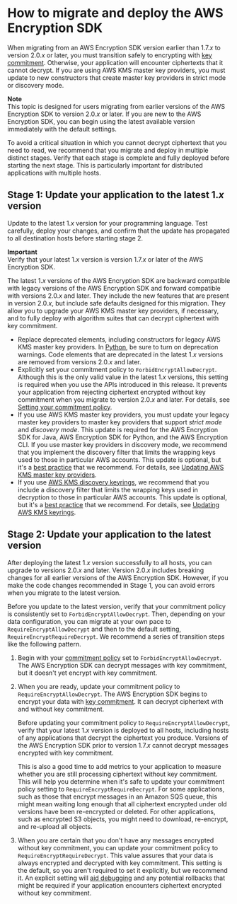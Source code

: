# How to migrate and deploy the AWS Encryption SDK<a name="migration-guide"></a>

When migrating from an AWS Encryption SDK version earlier than 1\.7\.*x* to version 2\.0\.*x* or later, you must transition safely to encrypting with [key commitment](concepts.md#key-commitment)\. Otherwise, your application will encounter ciphertexts that it cannot decrypt\. If you are using AWS KMS master key providers, you must update to new constructors that create master key providers in strict mode or discovery mode\.

**Note**  
This topic is designed for users migrating from earlier versions of the AWS Encryption SDK to version 2\.0\.*x* or later\. If you are new to the AWS Encryption SDK, you can begin using the latest available version immediately with the default settings\.

To avoid a critical situation in which you cannot decrypt ciphertext that you need to read, we recommend that you migrate and deploy in multiple distinct stages\. Verify that each stage is complete and fully deployed before starting the next stage\. This is particularly important for distributed applications with multiple hosts\.

## Stage 1: Update your application to the latest 1\.*x* version<a name="migrate-stage1"></a>

Update to the latest 1\.*x* version for your programming language\. Test carefully, deploy your changes, and confirm that the update has propagated to all destination hosts before starting stage 2\.

**Important**  
Verify that your latest 1\.*x* version is version 1\.7\.*x* or later of the AWS Encryption SDK\.

The latest 1\.*x* versions of the AWS Encryption SDK are backward compatible with legacy versions of the AWS Encryption SDK and forward compatible with versions 2\.0\.*x* and later\. They include the new features that are present in version 2\.0\.*x*, but include safe defaults designed for this migration\. They allow you to upgrade your AWS KMS master key providers, if necessary, and to fully deploy with algorithm suites that can decrypt ciphertext with key commitment\.
+ Replace deprecated elements, including constructors for legacy AWS KMS master key providers\. In [Python](https://docs.python.org/3/library/warnings.html), be sure to turn on deprecation warnings\. Code elements that are deprecated in the latest 1\.*x* versions are removed from versions 2\.0\.*x* and later\. 
+ Explicitly set your commitment policy to `ForbidEncryptAllowDecrypt`\. Although this is the only valid value in the latest 1\.*x* versions, this setting is required when you use the APIs introduced in this release\. It prevents your application from rejecting ciphertext encrypted without key commitment when you migrate to version 2\.0\.*x* and later\. For details, see [Setting your commitment policy](migrate-commitment-policy.md)\.
+ If you use AWS KMS master key providers, you must update your legacy master key providers to master key providers that support *strict mode* and *discovery mode*\. This update is required for the AWS Encryption SDK for Java, AWS Encryption SDK for Python, and the AWS Encryption CLI\. If you use master key providers in discovery mode, we recommend that you implement the discovery filter that limits the wrapping keys used to those in particular AWS accounts\. This update is optional, but it's a [best practice](best-practices.md) that we recommend\. For details, see [Updating AWS KMS master key providers](migrate-mkps-v2.md)\. 
+ If you use [AWS KMS discovery keyrings](use-kms-keyring.md#kms-keyring-discovery), we recommend that you include a discovery filter that limits the wrapping keys used in decryption to those in particular AWS accounts\. This update is optional, but it's a [best practice](best-practices.md) that we recommend\. For details, see [Updating AWS KMS keyrings](migrate-keyrings-v2.md)\.

## Stage 2: Update your application to the latest version<a name="migrate-stage2"></a>

After deploying the latest 1\.*x* version successfully to all hosts, you can upgrade to versions 2\.0\.*x* and later\. Version 2\.0\.*x* includes breaking changes for all earlier versions of the AWS Encryption SDK\. However, if you make the code changes recommended in Stage 1, you can avoid errors when you migrate to the latest version\.

Before you update to the latest version, verify that your commitment policy is consistently set to `ForbidEncryptAllowDecrypt`\. Then, depending on your data configuration, you can migrate at your own pace to `RequireEncryptAllowDecrypt` and then to the default setting, `RequireEncryptRequireDecrypt`\. We recommend a series of transition steps like the following pattern\.

1. Begin with your [commitment policy](migrate-commitment-policy.md) set to `ForbidEncryptAllowDecrypt`\. The AWS Encryption SDK can decrypt messages with key commitment, but it doesn't yet encrypt with key commitment\.

1. When you are ready, update your commitment policy to `RequireEncryptAllowDecrypt`\. The AWS Encryption SDK begins to encrypt your data with [key commitment](concepts.md#key-commitment)\. It can decrypt ciphertext with and without key commitment\. 

   Before updating your commitment policy to `RequireEncryptAllowDecrypt`, verify that your latest 1\.*x* version is deployed to all hosts, including hosts of any applications that decrypt the ciphertext you produce\. Versions of the AWS Encryption SDK prior to version 1\.7\.*x* cannot decrypt messages encrypted with key commitment\.

   This is also a good time to add metrics to your application to measure whether you are still processing ciphertext without key commitment\. This will help you determine when it's safe to update your commitment policy setting to `RequireEncryptRequireDecrypt`\. For some applications, such as those that encrypt messages in an Amazon SQS queue, this might mean waiting long enough that all ciphertext encrypted under old versions have been re\-encrypted or deleted\. For other applications, such as encrypted S3 objects, you might need to download, re\-encrypt, and re\-upload all objects\.

1. When you are certain that you don't have any messages encrypted without key commitment, you can update your commitment policy to `RequireEncryptRequireDecrypt`\. This value assures that your data is always encrypted and decrypted with key commitment\. This setting is the default, so you aren't required to set it explicitly, but we recommend it\. An explicit setting will [aid debugging](troubleshooting-migration.md) and any potential rollbacks that might be required if your application encounters ciphertext encrypted without key commitment\. 